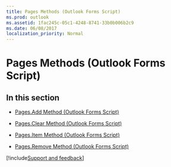 ```yaml
---
title: Pages Methods (Outlook Forms Script)
ms.prod: outlook
ms.assetid: 1fac245c-05c1-4248-8741-33b0b006b2c9
ms.date: 06/08/2017
localization_priority: Normal
---
```



# Pages Methods (Outlook Forms Script)

## In this section


- [Pages.Add Method (Outlook Forms Script)](Outlook.Pages.add.md)
    
- [Pages.Clear Method (Outlook Forms Script)](Outlook.Pages.clear.md)
    
- [Pages.Item Method (Outlook Forms Script)](Outlook.Pages.item.md)
    
- [Pages.Remove Method (Outlook Forms Script)](Outlook.Pages.remove.md)

[!include[Support and feedback](~/includes/feedback-boilerplate.md)]